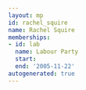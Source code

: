 ```yaml
---
layout: mp
id: rachel_squire
name: Rachel Squire
memberships:
- id: lab
  name: Labour Party
  start: 
  end: '2005-11-22'
autogenerated: true
---
```

